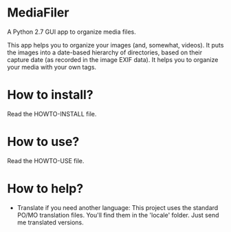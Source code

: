# MediaFiler

A Python 2.7 GUI app to organize media files. 

This app helps you to organize your images (and, somewhat, videos). It puts the images into a date-based hierarchy of directories, based on their capture date (as recorded in the image EXIF data). It helps you to organize your media with your own tags.

# How to install? 

Read the HOWTO-INSTALL file. 

# How to use? 

Read the HOWTO-USE file. 

# How to help?

* Translate if you need another language: 
This project uses the standard PO/MO translation files. You'll find them in the 'locale' folder. Just send me translated versions. 

